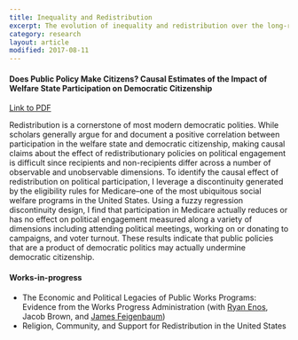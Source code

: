 ```yaml
---
title: Inequality and Redistribution
excerpt: The evolution of inequality and redistribution over the long-run.
category: research
layout: article
modified: 2017-08-11
---
```


#### Does Public Policy Make Citizens? Causal Estimates of the Impact of Welfare State Participation on Democratic Citizenship
[Link to PDF]({{site.url}}/files/mazumder_medicare_v2.pdf)

Redistribution is a cornerstone of most modern democratic polities. While scholars generally argue for and document a positive correlation between participation in the welfare state and democratic citizenship, making causal claims about the effect of redistributionary policies on political engagement is difficult since recipients and non-recipients differ across a number of observable and unobservable dimensions. To identify the causal effect of redistribution on political participation, I leverage a discontinuity generated by the eligibility rules for Medicare–one of the most ubiquitous social welfare programs in the United States. Using a fuzzy regression discontinuity design, I find that participation in Medicare actually reduces or has no effect on political engagement measured along a variety of dimensions including attending political meetings, working on or donating to campaigns, and voter turnout. These results indicate that public policies that are a product of democratic politics may actually undermine democratic citizenship.

#### Works-in-progress

* The Economic and Political Legacies of Public Works Programs: Evidence from the Works Progress Administration \(with [Ryan Enos](http://ryandenos.com/), Jacob Brown, and [James Feigenbaum](http://jamesfeigenbaum.github.io/)\)
* Religion, Community, and Support for Redistribution in the United States